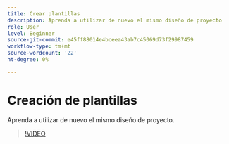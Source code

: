 ```yaml
---
title: Crear plantillas
description: Aprenda a utilizar de nuevo el mismo diseño de proyecto
role: User
level: Beginner
source-git-commit: e45ff88014e4bceea43ab7c45069d73f29987459
workflow-type: tm+mt
source-wordcount: '22'
ht-degree: 0%

---
```


# Creación de plantillas

Aprenda a utilizar de nuevo el mismo diseño de proyecto.

>[!VIDEO](https://video.tv.adobe.com/v/3420208?quality=12&learn=on&hidetitle=true)
